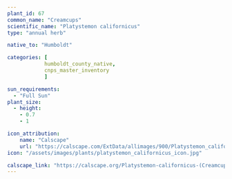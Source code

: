 ```yaml
---
plant_id: 67
common_name: "Creamcups"
scientific_name: "Platystemon californicus"
type: "annual herb"

native_to: "Humboldt"

categories: [ 
            humboldt_county_native, 
            cnps_master_inventory
            ]

sun_requirements:
  - "Full Sun"
plant_size:
  - height: 
    - 0.7
    - 1

icon_attribution: 
    name: "Calscape"
    url: "https://calscape.com/ExtData/allimages/900/Platystemon_californicus_900_67.jpg" 
icon: "/assets/images/plants/platystemon_californicus_icon.jpg"

calscape_link: "https://calscape.org/Platystemon-californicus-(Creamcups)"
---
```


